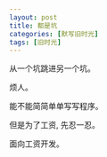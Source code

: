 ```yaml
---
layout: post
title: 都是坑
categories: [默写旧时光]
tags: [旧时光]
---
```


从一个坑跳进另一个坑。  

烦人。  

能不能简简单单写写程序。 

但是为了工资, 先忍一忍。 

面向工资开发。    
